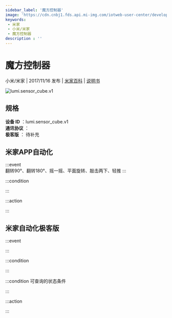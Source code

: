 ```yaml
---
sidebar_label: '魔方控制器'
image: 'https://cdn.cnbj1.fds.api.mi-img.com/iotweb-user-center/developer_1679047510488Pq0JQd9y.png?GalaxyAccessKeyId=AKVGLQWBOVIRQ3XLEW&Expires=9223372036854775807&Signature=eQaqbVWoZIgUyWXQBQ9Y62UkgIw='
keywords: 
 - 米家
 - 小米/米家
 - 魔方控制器
description : ''
---
```

# 魔方控制器

小米/米家 | 2017/11/16 发布 | [米家百科](https://home.mi.com/webapp/content/baike/product/index.html?model=lumi.sensor_cube.v1) | [说明书](https://home.mi.com/views/introduction.html?model=lumi.sensor_cube.v1&region=cn)

![lumi.sensor_cube.v1](https://cdn.cnbj1.fds.api.mi-img.com/iotweb-user-center/developer_1679047510488Pq0JQd9y.png?GalaxyAccessKeyId=AKVGLQWBOVIRQ3XLEW&Expires=9223372036854775807&Signature=eQaqbVWoZIgUyWXQBQ9Y62UkgIw=)

## 规格  
> 
**设备 ID** ：lumi.sensor_cube.v1  
**通讯协议** ：  
**极客版**  ： 待补充 


## 米家APP自动化  

:::event  
翻转90°、翻转180°、摇一摇、平面旋转、敲击两下、轻推
:::

:::condition  

:::

:::action   

:::

## 米家自动化极客版  

:::event  

:::

:::condition  

:::

:::condition 可查询的状态条件  

:::

:::action  

:::

        

